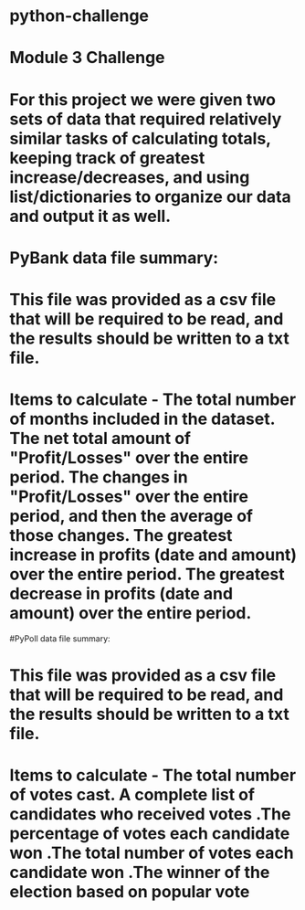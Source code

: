 # python-challenge
# Module 3 Challenge

# For this project we were given two sets of data that required relatively similar tasks of calculating totals, keeping track of greatest increase/decreases, and using list/dictionaries to organize our data and output it as well. 

# PyBank data file summary:
# This file was provided as a csv file that will be required to be read, and the results should be written to a txt file. 

# Items to calculate - The total number of months included in the dataset. The net total amount of "Profit/Losses" over the entire period. The changes in "Profit/Losses" over the entire period, and then the average of those changes. The greatest increase in profits (date and amount) over the entire period. The greatest decrease in profits (date and amount) over the entire period.

#PyPoll data file summary:
# This file was provided as a csv file that will be required to be read, and the results should be written to a txt file.

# Items to calculate - The total number of votes cast. A complete list of candidates who received votes .The percentage of votes each candidate won .The total number of votes each candidate won .The winner of the election based on popular vote

